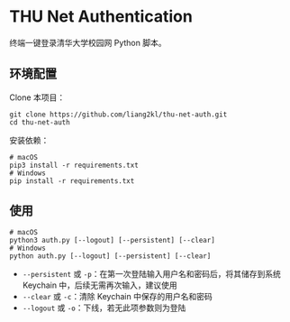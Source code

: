 # THU Net Authentication

终端一键登录清华大学校园网 Python 脚本。

## 环境配置

Clone 本项目：

```
git clone https://github.com/liang2kl/thu-net-auth.git
cd thu-net-auth
```

安装依赖：

```shell
# macOS
pip3 install -r requirements.txt
# Windows
pip install -r requirements.txt
```

## 使用

```shell
# macOS
python3 auth.py [--logout] [--persistent] [--clear]
# Windows
python auth.py [--logout] [--persistent] [--clear]
```

- `--persistent` 或 `-p`：在第一次登陆输入用户名和密码后，将其储存到系统 Keychain 中，后续无需再次输入，建议使用
- `--clear` 或 `-c`：清除 Keychain 中保存的用户名和密码
- `--logout` 或 `-o`：下线，若无此项参数则为登陆
